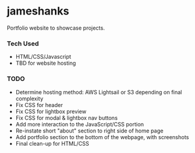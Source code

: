 # jameshanks
Portfolio website to showcase projects.
### Tech Used
- HTML/CSS/Javascript
- TBD for website hosting

### TODO
- Determine hosting method: AWS Lightsail or S3 depending on final complexity
- Fix CSS for header
- Fix CSS for lightbox preview
- Fix CSS for modal & lightbox nav buttons
- Add more interaction to the JavaScript/CSS portion
- Re-instate short "about" section to right side of home page
- Add portfolio section to the bottom of the webpage, with screenshots
- Final clean-up for HTML/CSS
